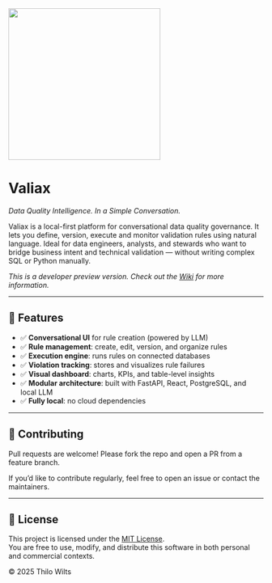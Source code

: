 <img width="300px" src="https://github.com/user-attachments/assets/ea1d1dda-b820-4485-8263-e5799ced27a8" />

# Valiax

*Data Quality Intelligence. In a Simple Conversation.*

Valiax is a local-first platform for conversational data quality governance. It lets you define, version, execute and monitor validation rules using natural language. Ideal for data engineers, analysts, and stewards who want to bridge business intent and technical validation — without writing complex SQL or Python manually.

*This is a developer preview version. Check out the <a href="https://github.com/thiwi/valiax/wiki">Wiki</a> for more information.* 

---

## 🚀 Features

- ✅ **Conversational UI** for rule creation (powered by LLM)
- ✅ **Rule management**: create, edit, version, and organize rules
- ✅ **Execution engine**: runs rules on connected databases
- ✅ **Violation tracking**: stores and visualizes rule failures
- ✅ **Visual dashboard**: charts, KPIs, and table-level insights
- ✅ **Modular architecture**: built with FastAPI, React, PostgreSQL, and local LLM
- ✅ **Fully local**: no cloud dependencies
---

## 🤝 Contributing

Pull requests are welcome! Please fork the repo and open a PR from a feature branch.

If you’d like to contribute regularly, feel free to open an issue or contact the maintainers.

---

## 📝 License

This project is licensed under the [MIT License](./LICENSE).  
You are free to use, modify, and distribute this software in both personal and commercial contexts.

© 2025 Thilo Wilts



